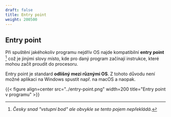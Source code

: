 ```yaml
---
draft: false
title: Entry point
weight: 200500
---
```


## Entry point

Při spuštění jakéhokoliv programu nejdřív OS najde kompatibilní **entry point** [^e] což je jinými slovy místo, kde pro daný program začínají instrukce, které mohou začít proudit do procesoru.

Entry point je standard **odlišný mezi různými OS**. Z tohoto důvodu není možné aplikaci na Windows spustit např. na macOS a naopak.

{{< figure align=center src="../entry-point.png" width=200 title="Entry point v programu" >}}

[^e]: *Česky snad "vstupní bod" ale obvykle se tento pojem nepřekládá.*